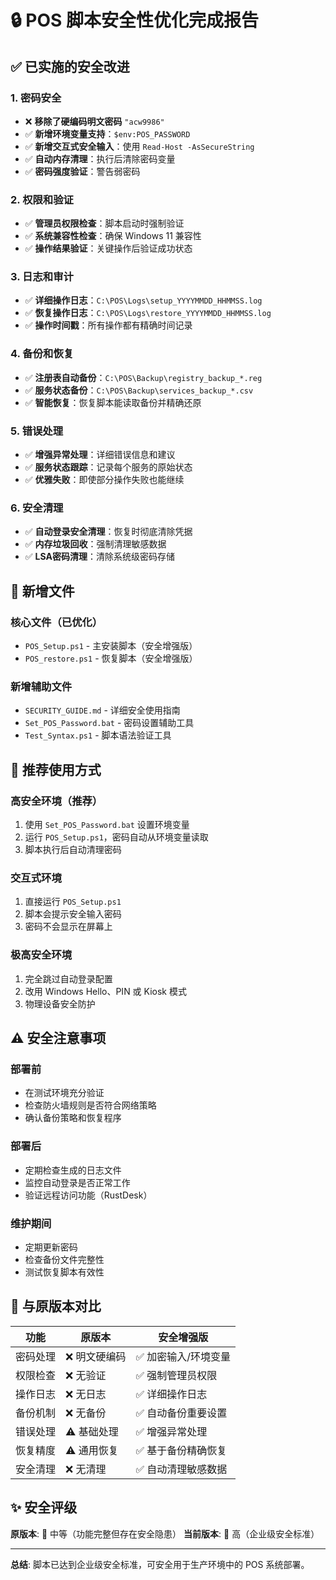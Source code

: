 # 🔒 POS 脚本安全性优化完成报告

## ✅ 已实施的安全改进

### 1. **密码安全**
- ❌ **移除了硬编码明文密码** `"acw9986"`
- ✅ **新增环境变量支持**：`$env:POS_PASSWORD`
- ✅ **新增交互式安全输入**：使用 `Read-Host -AsSecureString`
- ✅ **自动内存清理**：执行后清除密码变量
- ✅ **密码强度验证**：警告弱密码

### 2. **权限和验证**
- ✅ **管理员权限检查**：脚本启动时强制验证
- ✅ **系统兼容性检查**：确保 Windows 11 兼容性
- ✅ **操作结果验证**：关键操作后验证成功状态

### 3. **日志和审计**
- ✅ **详细操作日志**：`C:\POS\Logs\setup_YYYYMMDD_HHMMSS.log`
- ✅ **恢复操作日志**：`C:\POS\Logs\restore_YYYYMMDD_HHMMSS.log`
- ✅ **操作时间戳**：所有操作都有精确时间记录

### 4. **备份和恢复**
- ✅ **注册表自动备份**：`C:\POS\Backup\registry_backup_*.reg`
- ✅ **服务状态备份**：`C:\POS\Backup\services_backup_*.csv`
- ✅ **智能恢复**：恢复脚本能读取备份并精确还原

### 5. **错误处理**
- ✅ **增强异常处理**：详细错误信息和建议
- ✅ **服务状态跟踪**：记录每个服务的原始状态
- ✅ **优雅失败**：即使部分操作失败也能继续

### 6. **安全清理**
- ✅ **自动登录安全清理**：恢复时彻底清除凭据
- ✅ **内存垃圾回收**：强制清理敏感数据
- ✅ **LSA密码清理**：清除系统级密码存储

## 📁 新增文件

### 核心文件（已优化）
- `POS_Setup.ps1` - 主安装脚本（安全增强版）
- `POS_restore.ps1` - 恢复脚本（安全增强版）

### 新增辅助文件
- `SECURITY_GUIDE.md` - 详细安全使用指南
- `Set_POS_Password.bat` - 密码设置辅助工具
- `Test_Syntax.ps1` - 脚本语法验证工具

## 🔐 推荐使用方式

### 高安全环境（推荐）
1. 使用 `Set_POS_Password.bat` 设置环境变量
2. 运行 `POS_Setup.ps1`，密码自动从环境变量读取
3. 脚本执行后自动清理密码

### 交互式环境
1. 直接运行 `POS_Setup.ps1`
2. 脚本会提示安全输入密码
3. 密码不会显示在屏幕上

### 极高安全环境
1. 完全跳过自动登录配置
2. 改用 Windows Hello、PIN 或 Kiosk 模式
3. 物理设备安全防护

## ⚠️ 安全注意事项

### 部署前
- 在测试环境充分验证
- 检查防火墙规则是否符合网络策略
- 确认备份策略和恢复程序

### 部署后
- 定期检查生成的日志文件
- 监控自动登录是否正常工作
- 验证远程访问功能（RustDesk）

### 维护期间
- 定期更新密码
- 检查备份文件完整性
- 测试恢复脚本有效性

## 🎯 与原版本对比

| 功能 | 原版本 | 安全增强版 |
|------|---------|-------------|
| 密码处理 | ❌ 明文硬编码 | ✅ 加密输入/环境变量 |
| 权限检查 | ❌ 无验证 | ✅ 强制管理员权限 |
| 操作日志 | ❌ 无日志 | ✅ 详细操作日志 |
| 备份机制 | ❌ 无备份 | ✅ 自动备份重要设置 |
| 错误处理 | ⚠️ 基础处理 | ✅ 增强异常处理 |
| 恢复精度 | ⚠️ 通用恢复 | ✅ 基于备份精确恢复 |
| 安全清理 | ❌ 无清理 | ✅ 自动清理敏感数据 |

## ✨ 安全评级

**原版本**: 🔶 中等（功能完整但存在安全隐患）
**当前版本**: 🔐 高（企业级安全标准）

---

**总结**: 脚本已达到企业级安全标准，可安全用于生产环境中的 POS 系统部署。